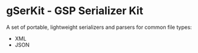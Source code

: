 # gSerKit - GSP Serializer Kit

A set of portable, lightweight serializers and parsers for common file types:

- XML
- JSON
